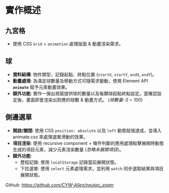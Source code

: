 # 實作概述

## 九宮格
  - 使用 CSS `Grid` + `animation` 處理版面 & 動畫渲染需求。

## 球
  - **資料結構**: 物件類型，記錄起點、終點位置 (`startX`, `startY`, `endX`, `endY`)。
  - **動畫處理**: 為滿足球數量及移動方式可隨需求變動，使用 Element API **`animate`** 賦予元素動畫效果。
  - **額外功能**: 實作一彈出視窗提供球的數量以及每顆球起點終點設定。當確認設定後，畫面即會渲染出對應的球數 & 動畫方式。  (*球數量: 0 ~ 100*)

## 側邊選單
  - **開啟/關閉**: 使用 CSS `position: absolute` 以及 `left` 動態賦值達成，並導入 animate.css 來處理選單滑動的效果。
  - **項目渲染**: 使用 recursive component + 條件判斷的應用處理點擊展開時動態生成的項目元素，減少元素渲染數量 (*忽略未展開項目*)。
  - **額外功能**:
    - 歷程記錄: 使用 `localStorage` 記錄當前展開狀態。
    - 下拉選單: 使用 `select` 元素處理需求，並利用 `watch` 同步選取結果與項目展開狀態。

*Github: https://github.com/CYW-Allen/neutec_exam*